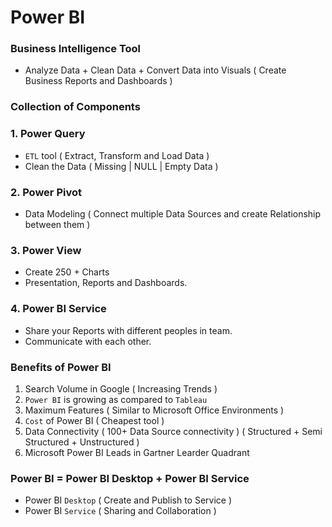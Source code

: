 # Power BI

### Business Intelligence Tool

- Analyze Data + Clean Data + Convert Data into Visuals ( Create Business Reports and Dashboards )

### Collection of Components

### 1. Power Query
- `ETL` tool ( Extract, Transform and Load Data )
- Clean the Data ( Missing | NULL | Empty Data )

### 2. Power Pivot
- Data Modeling ( Connect multiple Data Sources and create Relationship between them ) 

### 3. Power View
- Create 250 + Charts 
- Presentation, Reports and Dashboards.

### 4. Power BI Service 
- Share your Reports with different peoples in team.
- Communicate with each other.

### Benefits of Power BI

1. Search Volume in Google ( Increasing Trends )
2. `Power BI` is growing as compared to `Tableau`
3. Maximum Features ( Similar to Microsoft Office Environments )
4. `Cost` of Power BI ( Cheapest tool )
5. Data Connectivity ( 100+ Data Source connectivity ) ( Structured + Semi Structured + Unstructured )
6. Microsoft Power BI Leads in Gartner Learder Quadrant

### Power BI =  Power BI Desktop + Power BI Service

- Power BI `Desktop` ( Create and Publish to Service ) 
- Power BI `Service` ( Sharing and Collaboration )

